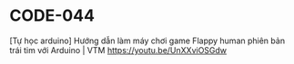 # CODE-044
[Tự học arduino] Hướng dẫn làm máy chơi game Flappy human phiên bản trái tim với Arduino | VTM https://youtu.be/UnXXviOSGdw
